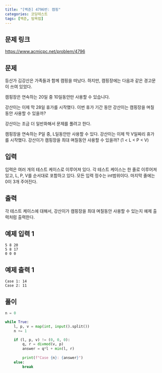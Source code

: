 ```yaml
---
title: "[백준] 4796번: 캠핑"
categories: 코딩테스트
tags: [백준, 탐욕법]
---
```


## 문제 링크

<https://www.acmicpc.net/problem/4796>

## 문제

등산가 김강산은 가족들과 함께 캠핑을 떠났다. 하지만, 캠핑장에는 다음과 같은 경고문이 쓰여 있었다.

캠핑장은 연속하는 20일 중 10일동안만 사용할 수 있습니다.

강산이는 이제 막 28일 휴가를 시작했다. 이번 휴가 기간 동안 강산이는 캠핑장을 며칠동안 사용할 수 있을까?

강산이는 조금 더 일반화해서 문제를 풀려고 한다. 

캠핑장을 연속하는 P일 중, L일동안만 사용할 수 있다. 강산이는 이제 막 V일짜리 휴가를 시작했다. 강산이가 캠핑장을 최대 며칠동안 사용할 수 있을까? (1 < L < P < V)

## 입력

입력은 여러 개의 테스트 케이스로 이루어져 있다. 각 테스트 케이스는 한 줄로 이루어져 있고, L, P, V를 순서대로 포함하고 있다. 모든 입력 정수는 int범위이다. 마지막 줄에는 0이 3개 주어진다.

## 출력

각 테스트 케이스에 대해서, 강산이가 캠핑장을 최대 며칠동안 사용할 수 있는지 예제 출력처럼 출력한다.

## 예제 입력 1

```
5 8 20
5 8 17
0 0 0
```

## 예제 출력 1

```
Case 1: 14
Case 2: 11
```

## 풀이

```python
n = 0

while True:
    l, p, v = map(int, input().split())
    n += 1

    if (l, p, v) != (0, 0, 0):
        q, r = divmod(v, p)
        answer = q*l + min(l, r)
        
        print(f"Case {n}: {answer}")
    else:
        break
```